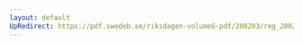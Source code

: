 ```yaml
---
layout: default
UpRedirect: https://pdf.swedeb.se/riksdagen-volumeG-pdf/200203/reg_200203/reg_200203_0007.pdf
---
```


